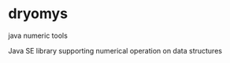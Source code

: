 dryomys
=======

java numeric tools

Java SE library supporting numerical operation on data structures
